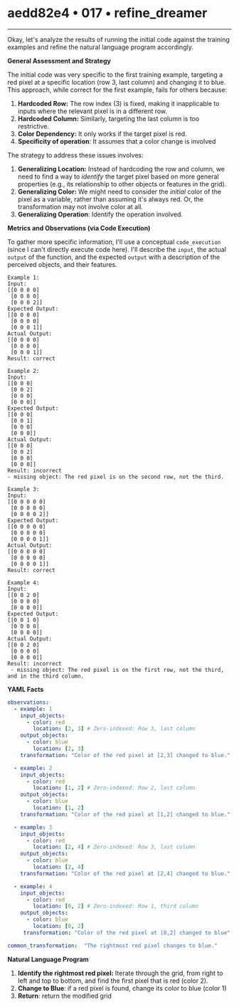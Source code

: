 # aedd82e4 • 017 • refine_dreamer

---
Okay, let's analyze the results of running the initial code against the training examples and refine the natural language program accordingly.

**General Assessment and Strategy**

The initial code was very specific to the first training example, targeting a red pixel at a specific location (row 3, last column) and changing it to blue. This approach, while correct for the first example, fails for others because:

1.  **Hardcoded Row:** The row index (3) is fixed, making it inapplicable to inputs where the relevant pixel is in a different row.
2.  **Hardcoded Column:**  Similarly, targeting the last column is too restrictive.
3.  **Color Dependency:** It only works if the target pixel is red.
4. **Specificity of operation**: It assumes that a color change is involved

The strategy to address these issues involves:

1.  **Generalizing Location:** Instead of hardcoding the row and column, we need to find a way to *identify* the target pixel based on more general properties (e.g., its relationship to other objects or features in the grid).
2.  **Generalizing Color:** We might need to consider the *initial* color of the pixel as a variable, rather than assuming it's always red. Or, the transformation may not involve color at all.
3. **Generalizing Operation**: Identify the operation involved.

**Metrics and Observations (via Code Execution)**

To gather more specific information, I'll use a conceptual `code_execution` (since I can't directly execute code here). I'll describe the `input`, the actual `output` of the function, and the expected `output` with a description of the perceived objects, and their features.

```
Example 1:
Input:
[[0 0 0 0]
 [0 0 0 0]
 [0 0 0 2]]
Expected Output:
[[0 0 0 0]
 [0 0 0 0]
 [0 0 0 1]]
Actual Output:
[[0 0 0 0]
 [0 0 0 0]
 [0 0 0 1]]
Result: correct

Example 2:
Input:
[[0 0 0]
 [0 0 2]
 [0 0 0]
 [0 0 0]]
Expected Output:
[[0 0 0]
 [0 0 1]
 [0 0 0]
 [0 0 0]]
Actual Output:
[[0 0 0]
 [0 0 2]
 [0 0 0]
 [0 0 0]]
Result: incorrect
- missing object: The red pixel is on the second row, not the third.

Example 3:
Input:
[[0 0 0 0 0]
 [0 0 0 0 0]
 [0 0 0 0 2]]
Expected Output:
[[0 0 0 0 0]
 [0 0 0 0 0]
 [0 0 0 0 1]]
Actual Output:
[[0 0 0 0 0]
 [0 0 0 0 0]
 [0 0 0 0 1]]
Result: correct

Example 4:
Input:
[[0 0 2 0]
 [0 0 0 0]
 [0 0 0 0]]
Expected Output:
[[0 0 1 0]
 [0 0 0 0]
 [0 0 0 0]]
Actual Output:
[[0 0 2 0]
 [0 0 0 0]
 [0 0 0 0]]
Result: incorrect
 - missing object: The red pixel is on the first row, not the third, and in the third column.
```

**YAML Facts**

```yaml
observations:
  - example: 1
    input_objects:
      - color: red
        location: [2, 3] # Zero-indexed: Row 3, last column
    output_objects:
      - color: blue
        location: [2, 3]
    transformation: "Color of the red pixel at [2,3] changed to blue."

  - example: 2
    input_objects:
      - color: red
        location: [1, 2] # Zero-indexed: Row 2, last column
    output_objects:
      - color: blue
        location: [1, 2]
    transformation: "Color of the red pixel at [1,2] changed to blue."

  - example: 3
    input_objects:
      - color: red
        location: [2, 4] # Zero-indexed: Row 3, last column
    output_objects:
      - color: blue
        location: [2, 4]
    transformation: "Color of the red pixel at [2,4] changed to blue."

  - example: 4
    input_objects:
      - color: red
        location: [0, 2] # Zero-indexed: Row 1, third column
    output_objects:
      - color: blue
        location: [0, 2]
     transformation: "Color of the red pixel at [0,2] changed to blue"

common_transformation:  "The rightmost red pixel changes to blue."
```

**Natural Language Program**

1.  **Identify the rightmost red pixel:** Iterate through the grid, from right to left and top to bottom, and find the first pixel that is red (color 2).
2. **Change to Blue**: if a red pixel is found, change its color to blue (color 1)
3. **Return**: return the modified grid

